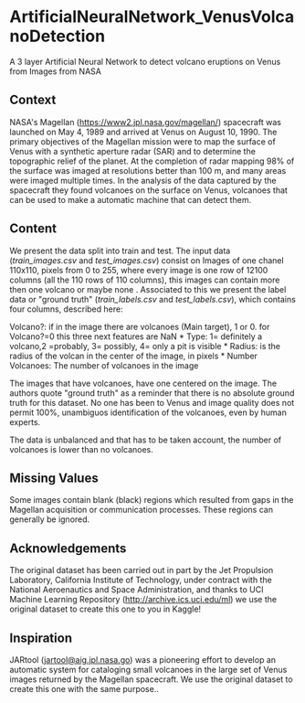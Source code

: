 # ArtificialNeuralNetwork_VenusVolcanoDetection
A 3 layer Artificial Neural Network to detect volcano eruptions on Venus from Images from NASA

## Context

NASA's Magellan (https://www2.jpl.nasa.gov/magellan/) spacecraft was launched on May 4, 1989 and arrived at Venus on August 10, 1990. The primary objectives of the Magellan mission were to map the surface of Venus with a synthetic aperture radar (SAR) and to determine the topographic relief of the planet. At the completion of radar mapping 98% of the surface was imaged at resolutions better than 100 m, and many areas were imaged multiple times. 
In the analysis of the data captured by the spacecraft they found volcanoes on the surface on Venus, volcanoes that can be used to make a automatic machine that can detect them.

## Content

We present the data split into train and test. The input data (*train_images.csv* and *test_images.csv*) consist on Images of one chanel 110x110, pixels from 0 to 255, where every image is one row of 12100 columns (all the 110 rows of 110 columns), this images can contain more then one volcano or maybe none . Associated to this we present the label data or "ground truth" (*train_labels.csv* and *test_labels.csv*), which contains four columns, described here:

Volcano?: if in the image there are volcanoes (Main target), 1 or 0.
for Volcano?=0 this three next features are NaN * Type: 1= definitely a volcano,2 =probably, 3= possibly, 4= only a pit is visible * Radius: is the radius of the volcan in the center of the image, in pixels * Number Volcanoes: The number of volcanoes in the image

The images that have volcanoes, have one centered on the image. The authors quote "ground truth" as a reminder that there is no absolute ground truth for this dataset. No one has been to Venus and image quality does not permit 100%, unambiguos identification of the volcanoes, even by human experts.

The data is unbalanced and that has to be taken account, the number of volcanoes is lower than no volcanoes.

## Missing Values 
Some images contain blank (black) regions which resulted from gaps in the Magellan acquisition or communication processes. These regions can generally be ignored.

## Acknowledgements
The original dataset has been carried out in part by the Jet Propulsion Laboratory, California Institute of Technology, under contract with the National Aeroenautics and Space Administration, and thanks to UCI Machine Learning Repository (http://archive.ics.uci.edu/ml) we use the original dataset to create this one to you in Kaggle!

## Inspiration
JARtool (jartool@aig.jpl.nasa.go) was a pioneering effort to develop an automatic system for cataloging small volcanoes in the large set of Venus images returned by the Magellan spacecraft. We use the original dataset to create this one with the same purpose..
